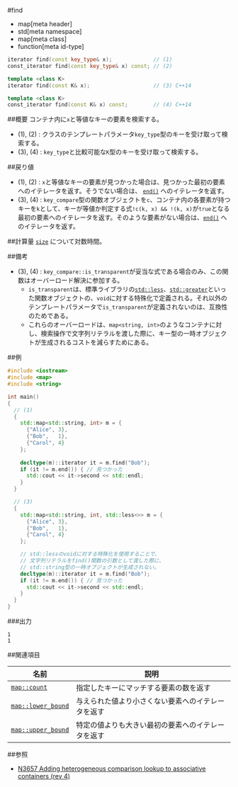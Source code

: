 #find
* map[meta header]
* std[meta namespace]
* map[meta class]
* function[meta id-type]

```cpp
iterator find(const key_type& x);             // (1)
const_iterator find(const key_type& x) const; // (2)

template <class K>
iterator find(const K& x);                    // (3) C++14

template <class K>
const_iterator find(const K& x) const;        // (4) C++14
```

##概要
コンテナ内に`x`と等値なキーの要素を検索する。

- (1), (2) : クラスのテンプレートパラメータ`key_type`型のキーを受け取って検索する。
- (3), (4) : `key_type`と比較可能な`K`型のキーを受け取って検索する。


##戻り値
- (1), (2) : `x`と等値なキーの要素が見つかった場合は、見つかった最初の要素へのイテレータを返す。そうでない場合は、 [`end()`](/reference/map/map/end.md) へのイテレータを返す。
- (3), (4) : `key_compare`型の関数オブジェクトを`c`、コンテナ内の各要素が持つキーを`k`として、キーが等値か判定する式`!c(k, x) && !(k, x)`が`true`となる最初の要素へのイテレータを返す。そのような要素がない場合は、[`end()`](/reference/map/map/end.md) へのイテレータを返す。


##計算量
[`size`](/reference/map/map/size.md) について対数時間。


##備考
- (3), (4) : `key_compare::is_transparent`が妥当な式である場合のみ、この関数はオーバーロード解決に参加する。
    - `is_transparent`は、標準ライブラリの[`std::less`](/reference/functional/less.md)、[`std::greater`](/reference/functional/greater.md)といった関数オブジェクトの、`void`に対する特殊化で定義される。それ以外のテンプレートパラメータで`is_transparent`が定義されないのは、互換性のためである。
    - これらのオーバーロードは、`map<string, int>`のようなコンテナに対し、検索操作で文字列リテラルを渡した際に、キー型の一時オブジェクトが生成されるコストを減らすためにある。


##例
```cpp
#include <iostream>
#include <map>
#include <string>

int main()
{
  // (1)
  {
    std::map<std::string, int> m = {
      {"Alice", 3},
      {"Bob",   1},
      {"Carol", 4}
    };
  
    decltype(m)::iterator it = m.find("Bob");
    if (it != m.end()) { // 見つかった
      std::cout << it->second << std::endl;
    }
  }

  // (3)
  {
    std::map<std::string, int, std::less<>> m = {
      {"Alice", 3},
      {"Bob",   1},
      {"Carol", 4}
    };

    // std::lessのvoidに対する特殊化を使用することで、
    // 文字列リテラルをfind()関数の引数として渡した際に、
    // std::string型の一時オブジェクトが生成されない。
    decltype(m)::iterator it = m.find("Bob");
    if (it != m.end()) { // 見つかった
      std::cout << it->second << std::endl;
    }
  }
}
```

###出力
```
1
1
```

##関連項目

| 名前 | 説明|
|-------------------------------------------------------------------------------------------------|-----------------------------------------------------------------------------|
| [`map::count`](/reference/map/map/count.md) | 指定したキーにマッチする要素の数を返す |
| [`map::lower_bound`](/reference/map/map/lower_bound.md) | 与えられた値より小さくない要素へのイテレータを返す |
| [`map::upper_bound`](/reference/map/map/upper_bound.md) | 特定の値よりも大きい最初の要素へのイテレータを返す |


##参照
- [N3657 Adding heterogeneous comparison lookup to associative containers (rev 4)](http://www.open-std.org/jtc1/sc22/wg21/docs/papers/2013/n3657.htm)

